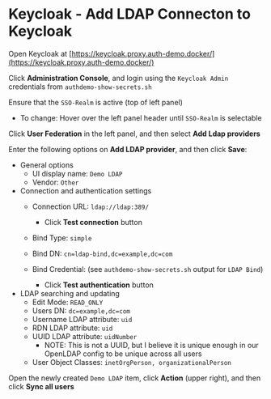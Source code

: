# Keycloak - Add LDAP Connecton to Keycloak

Open Keycloak at [https://keycloak.proxy.auth-demo.docker/](https://keycloak.proxy.auth-demo.docker/)

Click **Administration Console**, and login using the `Keycloak Admin` credentials from `authdemo-show-secrets.sh`

Ensure that the `SSO-Realm` is active (top of left panel)

* To change: Hover over the left panel header until `SSO-Realm` is selectable

Click **User Federation** in the left panel, and then select **Add Ldap providers**

Enter the following options on **Add LDAP provider**, and then click **Save**:

* General options
    * UI display name: `Demo LDAP`
    * Vendor: `Other`
* Connection and authentication settings
    * Connection URL: `ldap://ldap:389/`
        * Click **Test connection** button

    * Bind Type: `simple`
    * Bind DN: `cn=ldap-bind,dc=example,dc=com`
    * Bind Credential: (see `authdemo-show-secrets.sh` output for `LDAP Bind`)
        * Click **Test authentication** button
* LDAP searching and updating
    * Edit Mode: `READ_ONLY`
    * Users DN: `dc=example,dc=com`
    * Username LDAP attribute: `uid`
    * RDN LDAP attribute: `uid`
    * UUID LDAP attribute: `uidNumber`
        * NOTE: This is not a UUID, but I believe it is unique enough in our OpenLDAP config
        to be unique across all users
    * User Object Classes: `inetOrgPerson, organizationalPerson`

Open the newly created `Demo LDAP` item, click **Action** (upper right), and then click **Sync all users**
